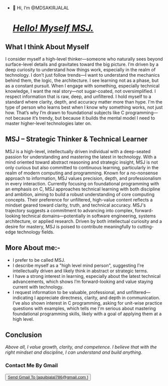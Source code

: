 - 👋 Hi, I’m @MDSAKIRJALAL
<u><h1><i>Hello! Myself MSJ.</i></h1></u>
<h2>What I think About Myself</h2>
I consider myself a high-level thinker—someone who naturally sees beyond surface-level details and gravitates toward the big picture. I’m driven by a deep curiosity to understand how things work, especially in the realm of technology. I don’t just follow trends—I want to understand the mechanics behind them, the logic, the architecture. I see learning not as a phase, but as a constant pursuit.
When I engage with something, especially technical knowledge, I want the real story—not sugar-coated, not oversimplified. I respect information that is raw, deep, and unfiltered. I hold myself to a standard where clarity, depth, and accuracy matter more than hype.
I'm the type of person who learns best when I know why something works, not just how. That’s why I’m drawn to foundational subjects like C programming—not because it’s trendy, but because it builds the mental model I need to master higher-level technologies later on.

<h2>MSJ – Strategic Thinker & Technical Learner</h2>
MSJ is a high-level, intellectually driven individual with a deep-seated passion for understanding and mastering the latest in technology. With a mind oriented toward abstract reasoning and strategic insight, MSJ is not only curious but also committed to continuous learning, particularly in the realm of modern computing and programming. Known for a no-nonsense approach to information, MSJ values precision, depth, and professionalism in every interaction.
Currently focusing on foundational programming with an emphasis on C, MSJ approaches technical learning with both discipline and ambition, aiming to build a robust understanding of core computing concepts. Their preference for unfiltered, high-value content reflects a mindset geared toward clarity, truth, and technical accuracy.
MSJ's trajectory suggests a commitment to advancing into complex, forward-looking technical domains—potentially in software engineering, systems architecture, or applied research. Driven by both intellectual curiosity and a desire for mastery, MSJ is poised to contribute meaningfully to cutting-edge technology fields.
<h2>More About me:-</h2>
<ul>
<li>I prefer to be called MSJ.</li>
<li>I describe myself as a "high level mind person", suggesting I're intellectually driven and likely think in abstract or strategic terms.</li>
<li>I have a strong interest in learning, especially about the latest technical advancements, which shows I’m forward-looking and value staying current with technology.</li>
<li>I request information to be valuable, professional, and unfiltered—indicating I appreciate directness, clarity, and depth in communication.</li>
I’ve also shown interest in C programming, asking for unit-wise practice questions with examples, which tells me I'm serious about mastering foundational programming skills, likely with a goal of applying them at a high level.
  </ul>
<h2>Conclusion</h2>
<i>Above all, I value growth, clarity, and competence. I believe that with the right mindset and discipline, I can understand and build anything.</i>
<h3>Contact Me By Gmail</h3>
<button><a href="https://mail.google.com/mail/u/0/#inbox?compose=new">Send Gmail To [aquibjalal786@gmail.com ]</a> </button>
<!---
MDSAKIRJALAL/MDSAKIRJALAL is a ✨ special ✨ repository because its `README.md` (this file) appears on your GitHub profile.
You can click the Preview link to take a look at your changes.
--->
